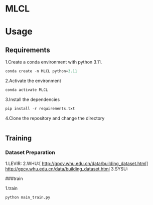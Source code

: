 # MLCL

# Usage
## Requirements

1.Create a conda environment with python 3.11.

```python
conda create -n MLCL python=3.11
```

2.Activate the environment

```python
conda activate MLCL
````

3.Install the dependencies

```python
pip install -r requirements.txt
```

4.Clone the repository and change the directory

```python

```
## Training

### Dataset Preparation

1.LEVIR:
2.WHU:[ http://gpcv.whu.edu.cn/data/building_dataset.html] http://gpcv.whu.edu.cn/data/building_dataset.html
3.SYSU:

###train

1.train
```python
python main_train.py
```

